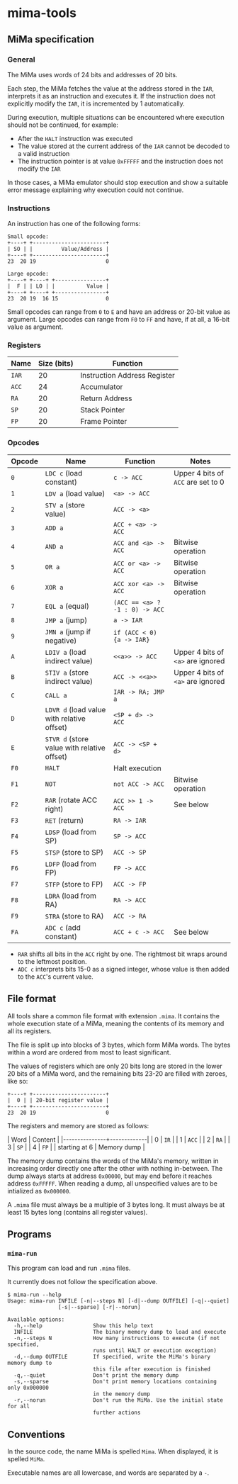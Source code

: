 # mima-tools

## MiMa specification

### General

The MiMa uses words of 24 bits and addresses of 20 bits.

Each step, the MiMa fetches the value at the address stored in the
`IAR`, interprets it as an instruction and executes it. If the
instruction does not explicitly modify the `IAR`, it is incremented by
1 automatically.

During execution, multiple situations can be encountered where
execution should not be continued, for example:

* After the `HALT` instruction was executed
* The value stored at the current address of the `IAR` cannot be
  decoded to a valid instruction
* The instruction pointer is at value `0xFFFFF` and the instruction
  does not modify the `IAR`

In those cases, a MiMa emulator should stop execution and show a
suitable error message explaining why execution could not continue.

### Instructions

An instruction has one of the following forms:
```
Small opcode:
+----+ +-----------------------+
| SO | |         Value/Address |
+----+ +-----------------------+
23  20 19                      0

Large opcode:
+----+ +----+ +----------------+
|  F | | LO | |          Value |
+----+ +----+ +----------------+
23  20 19  16 15               0
```

Small opcodes can range from `0` to `E` and have an address or 20-bit
value as argument. Large opcodes can range from `F0` to `FF` and have,
if at all, a 16-bit value as argument.

### Registers

| Name  | Size (bits) | Function                     |
|-------|-------------|------------------------------|
| `IAR` |          20 | Instruction Address Register |
| `ACC` |          24 | Accumulator                  |
| `RA`  |          20 | Return Address               |
| `SP`  |          20 | Stack Pointer                |
| `FP`  |          20 | Frame Pointer                |

### Opcodes

| Opcode | Name                                        | Function                       | Notes                              |
|--------|---------------------------------------------|--------------------------------|------------------------------------|
| `0`    | `LDC c` (load constant)                     | `c -> ACC`                     | Upper 4 bits of `ACC` are set to 0 |
| `1`    | `LDV a` (load value)                        | `<a> -> ACC`                   |                                    |
| `2`    | `STV a` (store value)                       | `ACC -> <a>`                   |                                    |
| `3`    | `ADD a`                                     | `ACC + <a> -> ACC`             |                                    |
| `4`    | `AND a`                                     | `ACC and <a> -> ACC`           | Bitwise operation                  |
| `5`    | `OR a`                                      | `ACC or <a> -> ACC`            | Bitwise operation                  |
| `6`    | `XOR a`                                     | `ACC xor <a> -> ACC`           | Bitwise operation                  |
| `7`    | `EQL a` (equal)                             | `(ACC == <a> ? -1 : 0) -> ACC` |                                    |
| `8`    | `JMP a` (jump)                              | `a -> IAR`                     |                                    |
| `9`    | `JMN a` (jump if negative)                  | `if (ACC < 0) {a -> IAR}`      |                                    |
| `A`    | `LDIV a` (load indirect value)              | `<<a>> -> ACC`                 | Upper 4 bits of `<a>` are ignored  |
| `B`    | `STIV a` (store indirect value)             | `ACC -> <<a>>`                 | Upper 4 bits of `<a>` are ignored  |
| `C`    | `CALL a`                                    | `IAR -> RA; JMP a`             |                                    |
| `D`    | `LDVR d` (load value with relative offset)  | `<SP + d> -> ACC`              |                                    |
| `E`    | `STVR d` (store value with relative offset) | `ACC -> <SP + d>`              |                                    |
| `F0`   | `HALT`                                      | Halt execution                 |                                    |
| `F1`   | `NOT`                                       | `not ACC -> ACC`               | Bitwise operation                  |
| `F2`   | `RAR` (rotate ACC right)                    | `ACC >> 1 -> ACC`              | See below                          |
| `F3`   | `RET` (return)                              | `RA -> IAR`                    |                                    |
| `F4`   | `LDSP` (load from SP)                       | `SP -> ACC`                    |                                    |
| `F5`   | `STSP` (store to SP)                        | `ACC -> SP`                    |                                    |
| `F6`   | `LDFP` (load from FP)                       | `FP -> ACC`                    |                                    |
| `F7`   | `STFP` (store to FP)                        | `ACC -> FP`                    |                                    |
| `F8`   | `LDRA` (load from RA)                       | `RA -> ACC`                    |                                    |
| `F9`   | `STRA` (store to RA)                        | `ACC -> RA`                    |                                    |
| `FA`   | `ADC c` (add constant)                      | `ACC + c -> ACC`               | See below                          |

- `RAR` shifts all bits in the `ACC` right by one. The rightmost bit wraps around to the leftmost position.
- `ADC c` interprets bits 15-0 as a signed integer, whose value is then added to the `ACC`'s current value.

## File format

All tools share a common file format with extension `.mima`. It
contains the whole execution state of a MiMa, meaning the contents of
its memory and all its registers.

The file is split up into blocks of 3 bytes, which form MiMa
words. The bytes within a word are ordered from most to least
significant.

The values of registers which are only 20 bits long are stored in the
lower 20 bits of a MiMa word, and the remaining bits 23-20 are filled
with zeroes, like so:
```
+----+ +-----------------------+
|  0 | | 20-bit register value |
+----+ +-----------------------+
23  20 19                      0
```

The registers and memory are stored as follows:

| Word          | Content     |
|---------------+-------------|
|             0 | `IR`        |
|             1 | `ACC`       |
|             2 | `RA`        |
|             3 | `SP`        |
|             4 | `FP`        |
| starting at 6 | Memory dump |

The memory dump contains the words of the MiMa's memory, written in
increasing order directly one after the other with nothing
in-between. The dump always starts at address `0x00000`, but may end
before it reaches address `0xFFFFF`. When reading a dump, all
unspecified values are to be intialized as `0x000000`.

A `.mima` file must always be a multiple of 3 bytes long. It must
always be at least 15 bytes long (contains all register values).

## Programs

### `mima-run`

This program can load and run `.mima` files.

It currently does not follow the specification above.

```
$ mima-run --help
Usage: mima-run INFILE [-n|--steps N] [-d|--dump OUTFILE] [-q|--quiet]
                [-s|--sparse] [-r|--norun]

Available options:
  -h,--help                Show this help text
  INFILE                   The binary memory dump to load and execute
  -n,--steps N             How many instructions to execute (if not specified,
                           runs until HALT or execution exception)
  -d,--dump OUTFILE        If specified, write the MiMa's binary memory dump to
                           this file after execution is finished
  -q,--quiet               Don't print the memory dump
  -s,--sparse              Don't print memory locations containing only 0x000000
                           in the memory dump
  -r,--norun               Don't run the MiMa. Use the initial state for all
                           further actions
```

## Conventions

In the source code, the name MiMa is spelled `Mima`. When displayed,
it is spelled `MiMa`.

Executable names are all lowercase, and words are separated by a `-`.

